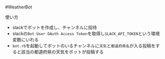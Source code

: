 #WeatherBot

使い方
- slackでボットを作成し、チャンネルに招待
- slackの`Bot User OAuth Access Token`を取得し`SLACK_API_TOKEN`という環境変数にいれる
- `bot.rb`を起動してボットのいるチャンネルに`天気`と`都道府県名`が入る投稿をすると該当の都道府県の天気をボットが投稿する